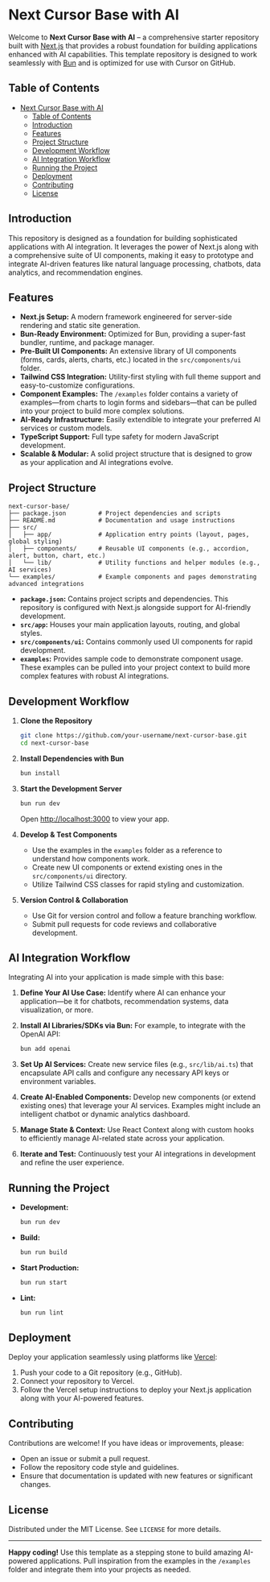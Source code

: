 # Next Cursor Base with AI

Welcome to **Next Cursor Base with AI** – a comprehensive starter repository built with [Next.js](https://nextjs.org) that provides a robust foundation for building applications enhanced with AI capabilities. This template repository is designed to work seamlessly with [Bun](https://bun.sh) and is optimized for use with Cursor on GitHub.

## Table of Contents

- [Next Cursor Base with AI](#next-cursor-base-with-ai)
  - [Table of Contents](#table-of-contents)
  - [Introduction](#introduction)
  - [Features](#features)
  - [Project Structure](#project-structure)
  - [Development Workflow](#development-workflow)
  - [AI Integration Workflow](#ai-integration-workflow)
  - [Running the Project](#running-the-project)
  - [Deployment](#deployment)
  - [Contributing](#contributing)
  - [License](#license)

## Introduction

This repository is designed as a foundation for building sophisticated applications with AI integration. It leverages the power of Next.js along with a comprehensive suite of UI components, making it easy to prototype and integrate AI-driven features like natural language processing, chatbots, data analytics, and recommendation engines.

## Features

- **Next.js Setup:** A modern framework engineered for server-side rendering and static site generation.
- **Bun-Ready Environment:** Optimized for Bun, providing a super-fast bundler, runtime, and package manager.
- **Pre-Built UI Components:** An extensive library of UI components (forms, cards, alerts, charts, etc.) located in the `src/components/ui` folder.
- **Tailwind CSS Integration:** Utility-first styling with full theme support and easy-to-customize configurations.
- **Component Examples:** The `/examples` folder contains a variety of examples—from charts to login forms and sidebars—that can be pulled into your project to build more complex solutions.
- **AI-Ready Infrastructure:** Easily extendible to integrate your preferred AI services or custom models.
- **TypeScript Support:** Full type safety for modern JavaScript development.
- **Scalable & Modular:** A solid project structure that is designed to grow as your application and AI integrations evolve.

## Project Structure

```
next-cursor-base/
├── package.json         # Project dependencies and scripts
├── README.md            # Documentation and usage instructions
├── src/
│   ├── app/             # Application entry points (layout, pages, global styling)
│   ├── components/      # Reusable UI components (e.g., accordion, alert, button, chart, etc.)
│   └── lib/             # Utility functions and helper modules (e.g., AI services)
└── examples/            # Example components and pages demonstrating advanced integrations
```

- **`package.json`:** Contains project scripts and dependencies. This repository is configured with Next.js alongside support for AI-friendly development.
- **`src/app`:** Houses your main application layouts, routing, and global styles.
- **`src/components/ui`:** Contains commonly used UI components for rapid development.
- **`examples`:** Provides sample code to demonstrate component usage. These examples can be pulled into your project context to build more complex features with robust AI integrations.

## Development Workflow

1. **Clone the Repository**

   ```bash
   git clone https://github.com/your-username/next-cursor-base.git
   cd next-cursor-base
   ```

2. **Install Dependencies with Bun**

   ```bash
   bun install
   ```

3. **Start the Development Server**

   ```bash
   bun run dev
   ```

   Open [http://localhost:3000](http://localhost:3000) to view your app.

4. **Develop & Test Components**

   - Use the examples in the `examples` folder as a reference to understand how components work.
   - Create new UI components or extend existing ones in the `src/components/ui` directory.
   - Utilize Tailwind CSS classes for rapid styling and customization.

5. **Version Control & Collaboration**
   - Use Git for version control and follow a feature branching workflow.
   - Submit pull requests for code reviews and collaborative development.

## AI Integration Workflow

Integrating AI into your application is made simple with this base:

1. **Define Your AI Use Case:**
   Identify where AI can enhance your application—be it for chatbots, recommendation systems, data visualization, or more.

2. **Install AI Libraries/SDKs via Bun:**
   For example, to integrate with the OpenAI API:

   ```bash
   bun add openai
   ```

3. **Set Up AI Services:**
   Create new service files (e.g., `src/lib/ai.ts`) that encapsulate API calls and configure any necessary API keys or environment variables.

4. **Create AI-Enabled Components:**
   Develop new components (or extend existing ones) that leverage your AI services. Examples might include an intelligent chatbot or dynamic analytics dashboard.

5. **Manage State & Context:**
   Use React Context along with custom hooks to efficiently manage AI-related state across your application.

6. **Iterate and Test:**
   Continuously test your AI integrations in development and refine the user experience.

## Running the Project

- **Development:**

  ```bash
  bun run dev
  ```

- **Build:**

  ```bash
  bun run build
  ```

- **Start Production:**

  ```bash
  bun run start
  ```

- **Lint:**
  ```bash
  bun run lint
  ```

## Deployment

Deploy your application seamlessly using platforms like [Vercel](https://vercel.com):

1. Push your code to a Git repository (e.g., GitHub).
2. Connect your repository to Vercel.
3. Follow the Vercel setup instructions to deploy your Next.js application along with your AI-powered features.

## Contributing

Contributions are welcome! If you have ideas or improvements, please:

- Open an issue or submit a pull request.
- Follow the repository code style and guidelines.
- Ensure that documentation is updated with new features or significant changes.

## License

Distributed under the MIT License. See `LICENSE` for more details.

---

**Happy coding!** Use this template as a stepping stone to build amazing AI-powered applications. Pull inspiration from the examples in the `/examples` folder and integrate them into your projects as needed.
